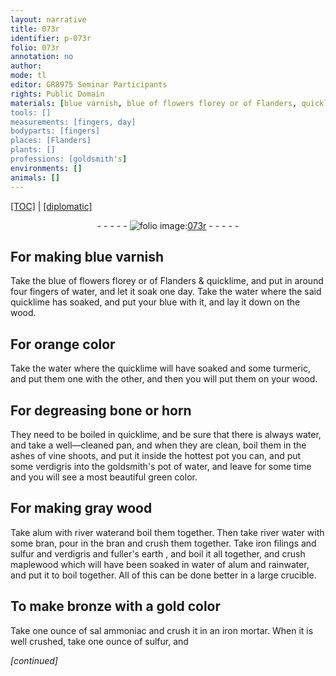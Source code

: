 ```yaml
---
layout: narrative
title: 073r
identifier: p-073r
folio: 073r
annotation: no
author:
mode: tl
editor: GR8975 Seminar Participants
rights: Public Domain
materials: [blue varnish, blue of flowers florey or of Flanders, quicklime, water, blue, wood, turmeric, bone, horn, ashes of vine shoots, verdigris, alum, river water, bran, iron filings, sulfur, fuller's earth, maplewood, rainwater, gold, sal ammoniac, iron]
tools: []
measurements: [fingers, day]
bodyparts: [fingers]
places: [Flanders]
plants: []
professions: [goldsmith's]
environments: []
animals: []
---
```


<p><a href="{{ site.baseurl }}/translation/">[TOC]</a> | <a href="{{ site.baseurl }}/texts/p-073r_tc/" target="_blank">[diplomatic]</a></p><div class="folio" align="center">- - - - - <a href="http://gallica.bnf.fr/ark:/12148/btv1b10500001g/f151.image" target="_blank"><img src="https://cu-mkp.github.io/2017-workshop-edition/assets/photo-icon.png" alt="folio image: " style="display:inline-block; margin-bottom:-3px;"/>073r</a> - - - - - </div>  
  

## For making <span class="m">blue varnish</span>

 
Take the <span class="m">blue of flowers <span class="add">florey or of <span class="pl">Flanders</span></span></span> & <span class="m">quicklime</span>, and put in around four <span class="ms"><span class="bp">fingers</span></span> of <span class="m">water</span>, and let it soak one <span class="ms"><span class="tmp">day</span></span>. Take the <span class="m">water</span> where the said <span class="m">quicklime</span> has soaked, and put your <span class="m">blue</span> with it, and lay it down on the <span class="m">wood</span>.
 
 
  

## For orange color

 
Take the <span class="m">water</span> where the <span class="m">quicklime</span> will have soaked and some <span class="m">turmeric</span>, and put them one with the other, and then you will put them on your <span class="m">wood</span>.
 
 
  

## For degreasing <span class="m">bone</span> or <span class="m">horn</span>

 
They need to be boiled in <span class="m">quicklime</span>, and be sure that there is always <span class="m">water</span>, and take a well—cleaned pan, and when they are clean, boil them in the <span class="m">ashes of vine shoots</span>, and put it inside the hottest pot you can, and put some <span class="m">verdigris</span> into the <span class="pro">goldsmith's</span> pot of <span class="m">water</span>, and leave for some time and you will see a most beautiful green color.
 
 
  

## For making gray <span class="m">wood</span>

 
Take <span class="m">alum</span> with <span class="m">river water</span>and boil them together. Then take <span class="m">river water</span> with some <span class="m">bran</span>, pour in the <span class="m">bran</span> and crush them together. Take <span class="m">iron filings</span> and <span class="m">sulfur</span> and <span class="m">verdigris</span> and <span class="m">fuller's earth</span> , and boil it all together, and crush <span class="m">maplewood</span> which will have been soaked in <span class="m">water</span> of <span class="m">alum</span> and <span class="m">rainwater</span>, and put it to boil together. All of this can be done better in a large crucible.
 
 
  

## To make bronze with a <span class="m">gold</span> color

 
Take one ounce of <span class="m">sal ammoniac</span> and crush it in an <span class="m">iron</span> mortar. When it is well crushed, take one ounce of <span class="m">sulfur</span>, and 
 
*[continued]*
 
